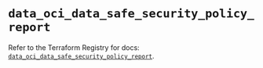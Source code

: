 # `data_oci_data_safe_security_policy_report`

Refer to the Terraform Registry for docs: [`data_oci_data_safe_security_policy_report`](https://registry.terraform.io/providers/oracle/oci/6.18.0/docs/data-sources/data_safe_security_policy_report).
